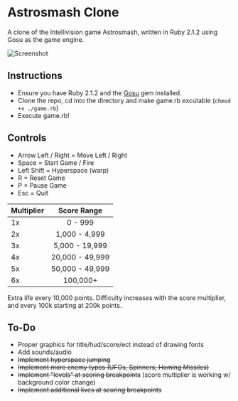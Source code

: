 # Astrosmash Clone
A clone of the Intellivision game Astrosmash, written in Ruby 2.1.2 using Gosu as the game engine.

![Screenshot](http://i.imgur.com/HzDA3MU.png "Screenshot")

Instructions
--------
- Ensure you have Ruby 2.1.2 and the [Gosu](http://www.libgosu.org/) gem installed.
- Clone the repo, cd into the directory and make game.rb excutable (`chmod +x ./game.rb`)
- Execute game.rb!

Controls
--------
- Arrow Left / Right = Move Left / Right
- Space = Start Game / Fire
- Left Shift = Hyperspace (warp)
- R = Reset Game
- P = Pause Game
- Esc = Quit

| Multiplier |   Score Range   |
|------------|:---------------:|
|     1x     |     0 - 999     |
|     2x     |  1,000 - 4,999  |
|     3x     |  5,000 - 19,999 |
|     4x     | 20,000 - 49,999 |
|     5x     | 50,000 - 49,999 |
|     6x     |     100,000+    |

Extra life every 10,000 points. Difficulty increases with the score multiplier, and every 100k starting at 200k points.

To-Do
--------
- Proper graphics for title/hud/score/ect instead of drawing fonts
- Add sounds/audio
- ~~Implement hyperspace jumping~~
- ~~Implement more enemy types (UFOs, Spinners, Homing Missiles)~~
- ~~Implement "levels" at scoring breakpoints~~ (score multiplier is working w/ background color change)
- ~~Implement additional lives at scoring breakpoints~~